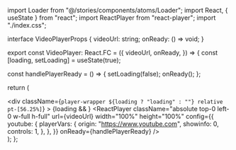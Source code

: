 import Loader from "@/stories/components/atoms/Loader";
import React, { useState } from "react";
import ReactPlayer from "react-player";
import "./index.css";

interface VideoPlayerProps {
  videoUrl: string;
  onReady: () => void;
}

export const VideoPlayer: React.FC<VideoPlayerProps> = ({
  videoUrl,
  onReady,
}) => {
  const [loading, setLoading] = useState(true);

  const handlePlayerReady = () => {
    setLoading(false);
    onReady();
  };

  return (
    <div className="video-wrapper mt-8 rounded-lg overflow-hidden relative w-full lg:w-[600px] xl:w-[900px] 2xl:w-[1200px] mb-8 max-w-full">
      <div
        className={`player-wrapper ${loading ? "loading" : ""} relative pt-[56.25%]`}
      >
        {loading && <Loader />}
        <ReactPlayer
          className="absolute top-0 left-0 w-full h-full"
          url={videoUrl}
          width="100%"
          height="100%"
          config={{
            youtube: {
              playerVars: {
                origin: "https://www.youtube.com",
                showinfo: 0,
                controls: 1,
              },
            },
          }}
          onReady={handlePlayerReady}
        />
      </div>
    </div>
  );
};
